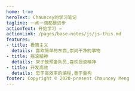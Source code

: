 ```yaml
---
home: true
heroText: Chauncey的学习笔记 
tagline: 一点一滴都是进步
actionText: 开始学习 →
actionLink: /pages/base-notes/js/js-this.md
features:
- title: 极简主义 
  details: 喜欢简单的东西,崇尚干净的事物
- title: 摇滚精神 
  details: 架子鼓预备队员,喜欢摇滚精神
- title: 开发高效 
  details: 忠于高效率的编程,善于重构
footer: Copyright © 2020-present Chauncey Meng 
---
```



